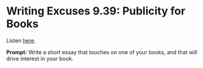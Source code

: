 # Writing Excuses 9.39: Publicity for Books 

Listen [here](http://www.writingexcuses.com/2014/09/21/writing-excuses-9-39-publicity-for-books/). 

**Prompt:** Write a short essay that touches on one of your books, and that will drive interest in your book.